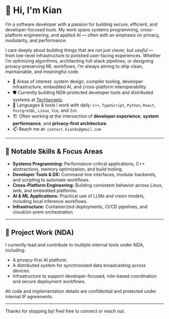 # 👋 Hi, I'm Kian

I’m a software developer with a passion for building secure, efficient, and developer-focused tools. My work spans systems programming, cross-platform engineering, and applied AI — often with an emphasis on privacy, modularity, and performance.

I care deeply about building things that are not just clever, but *useful* — from low-level infrastructure to polished user-facing experiences. Whether I’m optimizing algorithms, architecting full-stack pipelines, or designing privacy-preserving ML workflows, I’m always aiming to ship clean, maintainable, and meaningful code.

- 🧠 Areas of interest: system design, compiler tooling, developer infrastructure, embedded AI, and cross-platform interoperability.
- 🛡 Currently building NDA-protected developer tools and distributed systems at [Techtangelo](https://github.com/techapostle).
- 🧰 Languages & tools I work with daily: `C++`, `TypeScript`, `Python`, `React`, `PostgreSQL`, `Linux`, `Vim`, and `Zsh`.
- 🏗 Often working at the intersection of **developer experience**, **system performance**, and **privacy-first architecture**.
- 📫 Reach me at: `contact.kiands@gmail.com`

---

## 🧪 Notable Skills & Focus Areas

- **Systems Programming:** Performance-critical applications, C++ abstractions, memory optimization, and build tooling.
- **Developer Tools & DX:** Command-line interfaces, modular backends, and scripting to automate workflows.
- **Cross-Platform Engineering:** Building consistent behavior across Linux, web, and embedded platforms.
- **AI & ML Applications:** Practical use of LLMs and vision models, including local inference workflows.
- **Infrastructure:** Containerized deployments, CI/CD pipelines, and cloud/on-prem orchestration.

---

## 🔐 Project Work (NDA)

I currently lead and contribute to multiple internal tools under NDA, including:

- A privacy-first AI platform.
- A distributed system for synchronized data broadcasting across devices.
- Infrastructure to support developer-focused, role-based coordination and secure deployment workflows.

All code and implementation details are confidential and protected under internal IP agreements.

---

Thanks for stopping by! Feel free to connect or reach out.